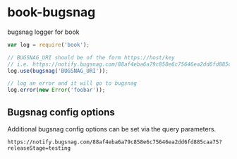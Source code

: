 # book-bugsnag

bugsnag logger for book

```js
var log = require('book');

// BUGSNAG_URI should be of the form https://host/key
// i.e. https://notify.bugsnag.com/88af4eba6a79c858e6c75646ea2dd6fd885caa75
log.use(bugsnag('BUGSNAG_URI'));

// log an error and it will go to bugsnag
log.error(new Error('foobar'));
```

## Bugsnag config options

Additional bugsnag config options can be set via the query parameters.

```
https://notify.bugsnag.com/88af4eba6a79c858e6c75646ea2dd6fd885caa75?releaseStage=testing
```
